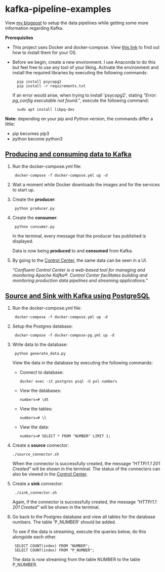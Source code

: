 # kafka-pipeline-examples
View [my blogpost](https://medium.com/@wesleybos99/your-first-data-pipeline-with-kafka-8ed9728e37b0?source=friends_link&sk=535e6b34af8889002b816d0b3802fcc7) to setup the data pipelines while getting some more information regarding Kafka.

**Prerequisites**
* This project uses Docker and docker-compose. View [this link](https://docs.docker.com/compose/install/) to find out how to install them for your OS.

* Before we begin, create a new environment. I use Anaconda to do this but feel free to use any tool of your liking.     Activate the environment and install the required libraries by executing the following commands:

        pip install psycopg2
        pip install -r requirements.txt
  If an error would arise, when trying to install 'psycopg2', stating *"Error: pg_config executable not found."*, execute the following command:
        
        sudo apt install libpq-dev
  
        
**Note:** depending on your pip and Python version, the commands differ a little:
* pip becomes pip3
* python become python3

## [Producing and consuming data to Kafka](https://github.com/Wesley-Bos/kafka-pipeline-examples/tree/master/producer-consumer)
1. Run the docker-compose.yml file:
        
        docker-compose -f docker-compose.yml up -d
2. Wait a moment while Docker downloads the images and for the services to start up.
3. Create the **producer**:
        
        python producer.py
4. Create the **consumer**:

        python consumer.py
   In the terminal, every message that the producer has published is displayed.
   
   Data is now being **produced** to and **consumed** from Kafka.
   
5. By going to the [Control Center](http://localhost:9021), the same data can be seen in a UI.
   
   *"Confluent Control Center is a web-based tool for managing and monitoring Apache Kafka®. Control Center facilitates building and monitoring production data pipelines and streaming applications."*

## [Source and Sink with Kafka using PostgreSQL](https://github.com/Wesley-Bos/kafka-pipeline-examples/tree/master/source-sink)
1. Run the docker-compose.yml file:

        docker-compose -f docker-compose.yml up -d
2. Setup the Postgres database:
        
        docker-compose -f docker-compose-pg.yml up -d
3. Write data to the database:

        python generate_data.py
        
   View the data in the database by executing the following commands:    
   * Connect to database:
         
         docker exec -it postgres psql -U pxl numbers
   * View the databases:       
   
         numbers=# \dt
   * View the tables:
         
         numbers=# \l
   * View the data:
   
         numbers=# SELECT * FROM "NUMBER" LIMIT 1;
4. Create a **source** connector:
  
       ./source_connector.sh
   When the connector is successfully created, the message *"HTTP/1.1 201 Created"* will be shown in the terminal.
   The status of the connectors can also be viewed in the [Control Center](http://localhost:9021).
5. Create a **sink** connector:
  
        ./sink_connector.sh
   Again, if the connector is successfully created, the message *"HTTP/1.1 201 Created"* will be shown in the terminal.
6. Go back to the Postgres database and view all tables for the database numbers. The table 'P_NUMBER' should be added. 
    
    To see if the data is streaming, execute the queries below, do this alongside each other.
   
        SELECT COUNT(index) FROM "NUMBER";
        SELECT COUNT(index) FROM "P_NUMBER";
   
    The data is now streaming from the table NUMBER to the table P_NUMBER.

